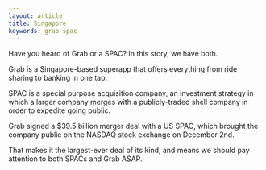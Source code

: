 ```yaml
---
layout: article
title: Singapore
keywords: grab spac
---
```


Have you heard of Grab or a SPAC? In this story, we have both.

Grab is a Singapore-based superapp that offers everything from ride sharing to banking in one tap.

SPAC is a special purpose acquisition company, an investment strategy in which a larger company merges with a publicly-traded shell company in order to expedite going public.

Grab signed a $39.5 billion merger deal with a US SPAC, which brought the company public on the NASDAQ stock exchange on December 2nd.

That makes it the largest-ever deal of its kind, and means we should pay attention to both SPACs and Grab ASAP.
